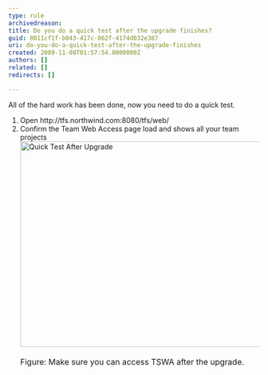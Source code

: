 ```yaml
---
type: rule
archivedreason: 
title: Do you do a quick test after the upgrade finishes?
guid: 8011cf1f-b043-417c-862f-4174d032e387
uri: do-you-do-a-quick-test-after-the-upgrade-finishes
created: 2009-11-08T01:57:54.0000000Z
authors: []
related: []
redirects: []

---
```




  <p>All of the hard work has been done, now you need to do a quick test.</p>
<ol>
    <li>Open http&#58;//tfs.northwind.com&#58;8080/tfs/web/ </li>
    <li>Confirm the Team Web Access page load and shows all your team projects<br>
    <span><img style="width&#58;500px;height&#58;412px;" alt="Quick Test After Upgrade" src="/PublishingImages/QuickTestAfterUpgrade.png" /></span>&#160;<br>
    <font class="ms-rteCustom-FigureNormal" size="+0">Figure&#58; Make sure you can access TSWA after the upgrade.</font></li>
</ol>

<br><excerpt class='endintro'></excerpt><br>



